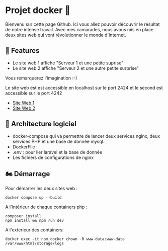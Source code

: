 # Projet docker 👋
  
Bienvenu sur cette page Github. Ici vous allez pouvoir découvrir le résultat de notre intense travail.
Avec mes camarades, nous avons mis en place deux sites web qui vont révolutionner le monde d'Internet. 

## 🧐 Features    
- Le site web 1 affiche "Serveur 1 et une petite suprise" 
- Le site web 2 affiche "Serveur 2 et une autre petite surprise"

Vous remarquerez l'imagination :-)  

Le site web est est accessible en localhost sur le port 2424 et le second est accessible sur le port 4242

- [Site Web 1](http://localhost:4242)
- [Site Web 2](http://localhost:2424)

## 👾 Architecture logiciel   

- docker-compose qui va permettre de lancer deux services nginx, deux services PHP et une base de donnée mysql. 
- DockerFile : 
-  .env : pour lier laravel et la base de donnée
- Les fichiers de configurations de nginx 

## 🏍️ Démarrage 

Pour démarrer les deux sites web : 

```
docker compose up --build
```

A l'intérieur de chaque containers php : 

```
composer install
npm install && npm run dev
```

A l'exterieur des containers:
```
docker exec -it nom_docker chown -R www-data:www-data /var/www/html/storage/logs

